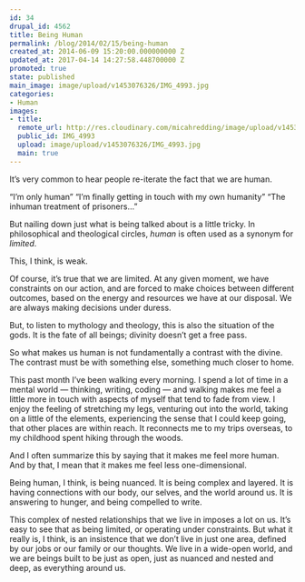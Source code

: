 ```yaml
---
id: 34
drupal_id: 4562
title: Being Human
permalink: /blog/2014/02/15/being-human
created_at: 2014-06-09 15:20:00.000000000 Z
updated_at: 2017-04-14 14:27:58.448700000 Z
promoted: true
state: published
main_image: image/upload/v1453076326/IMG_4993.jpg
categories:
- Human
images:
- title: 
  remote_url: http://res.cloudinary.com/micahredding/image/upload/v1453076326/IMG_4993.jpg
  public_id: IMG_4993
  upload: image/upload/v1453076326/IMG_4993.jpg
  main: true
---
```

It’s very common to hear people re-iterate the fact that we are human.

“I’m only human”
“I’m finally getting in touch with my own humanity”
“The inhuman treatment of prisoners…”

But nailing down just what is being talked about is a little tricky. In philosophical and theological circles, *human* is often used as a synonym for *limited*. 

This, I think, is weak.

Of course, it’s true that we are limited. At any given moment, we have constraints on our action, and are forced to make choices between different outcomes, based on the energy and resources we have at our disposal. We are always making decisions under duress.

But, to listen to mythology and theology, this is also the situation of the gods. It is the fate of all beings; divinity doesn’t get a free pass.

So what makes us human is not fundamentally a contrast with the divine. The contrast must be with something else, something much closer to home.

This past month I’ve been walking every morning. I spend a lot of time in a mental world — thinking, writing, coding — and walking makes me feel a little more in touch with aspects of myself that tend to fade from view. I enjoy the feeling of stretching my legs, venturing out into the world, taking on a little of the elements, experiencing the sense that I could keep going, that other places are within reach. It reconnects me to my trips overseas, to my childhood spent hiking through the woods.

And I often summarize this by saying that it makes me feel more human. And by that, I mean that it makes me feel less one-dimensional.

Being human, I think, is being nuanced. It is being complex and layered. It is having connections with our body, our selves, and the world around us. It is answering to hunger, and being compelled to write.

This complex of nested relationships that we live in imposes a lot on us. It’s easy to see that as being limited, or operating under constraints. But what it really is, I think, is an insistence that we don’t live in just one area, defined by our jobs or our family or our thoughts. We live in a wide-open world, and we are beings built to be just as open, just as nuanced and nested and deep, as everything around us.
